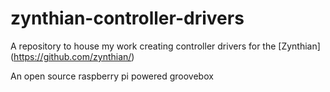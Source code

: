 # zynthian-controller-drivers
A repository to house my work creating controller drivers for the [Zynthian] (https://github.com/zynthian/)

An open source raspberry pi powered groovebox

